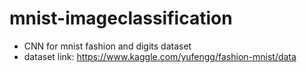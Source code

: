 # mnist-imageclassification
- CNN for mnist fashion and digits dataset
- dataset link: https://www.kaggle.com/yufengg/fashion-mnist/data
